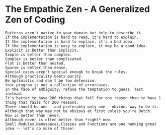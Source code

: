 The Empathic Zen - A Generalized Zen of Coding
==============================================

	Patterns aren't native to your domain but help to describe it. 
	If the implementation is hard to read, it's hard to explain.
	If the implementation is hard to explain, it's a bad idea.
	If the implementation is easy to explain, it may be a good idea.
	Explicit is better than implicit.
	Simple is better than complex.
	Complex is better than complicated.
	Flat is better than nested.
	Sparse is better than dense.
	Special cases aren't special enough to break the rules.
	Although practicality beats purity.
	Be optimistic and don't be too defensive.
	Your program is not a collection of errorcases.
	In the face of ambiguity, refuse the temptation to guess. Test instead.
	It's better to have 200 things that fail for one reason than to have 1 thing that fails for 200 reasons.
	There should be one-- and preferably only one --obvious way to do it.
	Although that way may not be obvious at first unless you're Dutch.
	Now is better than never.
	Although never is often better than *right* now.
	Small Modules,Namespaces,Classes and Functions are one honking great idea -- let's do more of those!